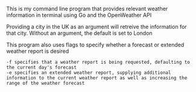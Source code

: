 This is my command line program that provides relevant weather information in terminal using Go and the OpenWeather API

Providing a city in the UK as an argument will retreive the information for that city. Without an argument, the default is set to London

This program also uses flags to specify whether a forecast or extended weather report is desired
    
    -f specifies that a weather report is being requested, defaulting to the current day's forecast
    -e specifies an extended weather report, supplying additional information to the current weather report as well as increasing the range of the weather forecast
    
